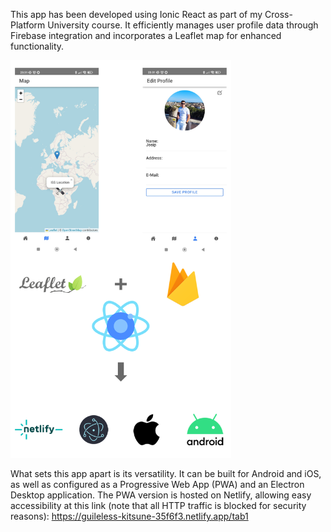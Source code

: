 This app has been developed using Ionic React as part of my Cross-Platform University course. It efficiently manages
user profile data through Firebase integration and incorporates a Leaflet map for enhanced functionality.

<img src="docs/previewreadme.png" width=70% height=70%>


What sets this app apart is its versatility. It can be built for Android and iOS, as well as configured as a Progressive
Web App (PWA) and an Electron Desktop application. The PWA version is hosted on Netlify, allowing easy accessibility at
this link (note that all HTTP traffic is blocked for security
reasons): https://guileless-kitsune-35f6f3.netlify.app/tab1

